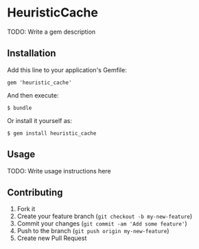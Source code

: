 # HeuristicCache

TODO: Write a gem description

## Installation

Add this line to your application's Gemfile:

    gem 'heuristic_cache'

And then execute:

    $ bundle

Or install it yourself as:

    $ gem install heuristic_cache

## Usage

TODO: Write usage instructions here

## Contributing

1. Fork it
2. Create your feature branch (`git checkout -b my-new-feature`)
3. Commit your changes (`git commit -am 'Add some feature'`)
4. Push to the branch (`git push origin my-new-feature`)
5. Create new Pull Request
